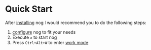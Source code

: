 # Quick Start

After [installing](installation.html) nog I would recommend you to do the following steps:

1. [configure](/configuration/introduction.html) nog to fit your needs
2. Execute `x` to start nog
2. Press `Ctrl+Alt+W` to enter [work mode](work_mode.html)
